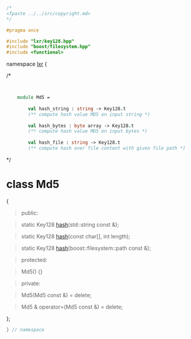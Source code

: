 ```cpp

/*
<fpaste ../../src/copyright.md>
*/

#pragma once

#include "lxr/key128.hpp"
#include "boost/filesystem.hpp"
#include <functional>

````

namespace [lxr](namespace.list) {

/*

```fsharp


    module Md5 = 
    
        val hash_string : string -> Key128.t
        (** compute hash value MD5 on input string *)
    
        val hash_bytes : byte array -> Key128.t
        (** compute hash value MD5 on input bytes *)
    
        val hash_file : string -> Key128.t
        (** compute hash over file content with given file path *)
```

*/

# class Md5

{

>public:

>static Key128 [hash](md5_functions.cpp.md)(std::string const &);

>static Key128 [hash](md5_functions.cpp.md)(const char[], int length);

>static Key128 [hash](md5_functions.cpp.md)(boost::filesystem::path const &);

>protected:

>Md5() {}

>private:

>Md5(Md5 const &) = delete;

>Md5 & operator=(Md5 const &) = delete;

};

```cpp
} // namespace
```